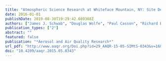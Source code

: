 ```yaml
---
title: "Atmospheric Science Research at Whiteface Mountain, NY: Site Description and History"
date: 2016-01-01
publishDate: 2019-08-30T19:29:42.689368Z
authors: ["James J. Schwab", "Douglas Wolfe", "Paul Casson", "Richard Brandt", "Kenneth L. Demerjian", "Liquat Husain", "Vincent A. Dutkiewicz", "Kevin L. Civerolo", "Oliver V. Rattigan"]
publication_types: ["2"]
abstract: ""
featured: false
publication: "*Aerosol and Air Quality Research*"
url_pdf: "http://www.aaqr.org/Doi.php?id=29_AAQR-15-05-SIMtS-0343&v=16&i=3&m=3&y=2016"
doi: "10.4209/aaqr.2015.05.0343"
---
```


